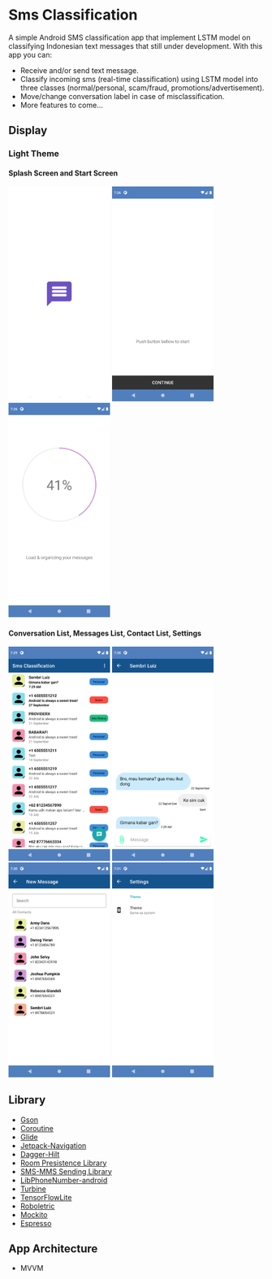 # Sms Classification

A simple Android SMS classification app that implement LSTM model on classifying Indonesian text messages that still under development. With this app you can:

* Receive and/or send text message.
* Classify incoming sms (real-time classification) using LSTM model into three classes (normal/personal, scam/fraud, promotions/advertisement).
* Move/change conversation label in case of misclassification.
* More features to come...

## Display
### Light Theme
#### Splash Screen and Start Screen
<img src="images/splash_light.png" alt="splash_light" width="200"> <img src="images/start_light.png" alt="start_light" width="200"> <img src="images/load_light.png" alt="load_light" width="200">
#### Conversation List, Messages List, Contact List, Settings
<img src="images/conversations_light.png" alt="conversations_light" width="200"> <img src="images/messages_light.png" alt="messages_light" width="200"> </br>
<img src="images/contact_light.png" alt="contact_light" width="200"> <img src="images/settings_light.png" alt="settings_light" width="200">

## Library
* [Gson](https://github.com/google/gson/)
* [Coroutine](https://developer.android.com/kotlin/coroutines)
* [Glide](https://github.com/bumptech/glide/)
* [Jetpack-Navigation](https://developer.android.com/guide/navigation/navigation-getting-started)
* [Dagger-Hilt](https://developer.android.com/training/dependency-injection/hilt-android)
* [Room Presistence Library](https://developer.android.com/training/data-storage/room)
* [SMS-MMS Sending Library](https://github.com/klinker41/android-smsmms)
* [LibPhoneNumber-android](https://github.com/MichaelRocks/libphonenumber-android)
* [Turbine](https://github.com/cashapp/turbine)
* [TensorFlowLite](https://www.tensorflow.org/lite)
* [Roboletric](https://github.com/robolectric/robolectric)
* [Mockito](https://github.com/mockito/mockito)
* [Espresso](https://developer.android.com/training/testing/espresso)

## App Architecture
* MVVM
